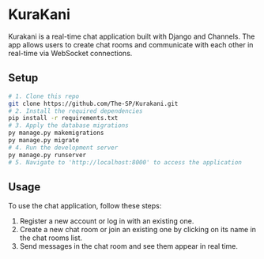# KuraKani

Kurakani is a real-time chat application built with Django and Channels. The app allows users to create chat rooms and communicate with each other in real-time via WebSocket connections.

## Setup

```bash
# 1. Clone this repo
git clone https://github.com/The-SP/Kurakani.git
# 2. Install the required dependencies
pip install -r requirements.txt
# 3. Apply the database migrations
py manage.py makemigrations
py manage.py migrate
# 4. Run the development server
py manage.py runserver
# 5. Navigate to 'http://localhost:8000' to access the application
```

## Usage

To use the chat application, follow these steps:

1. Register a new account or log in with an existing one.
2. Create a new chat room or join an existing one by clicking on its name in the chat rooms list.
3. Send messages in the chat room and see them appear in real time.
